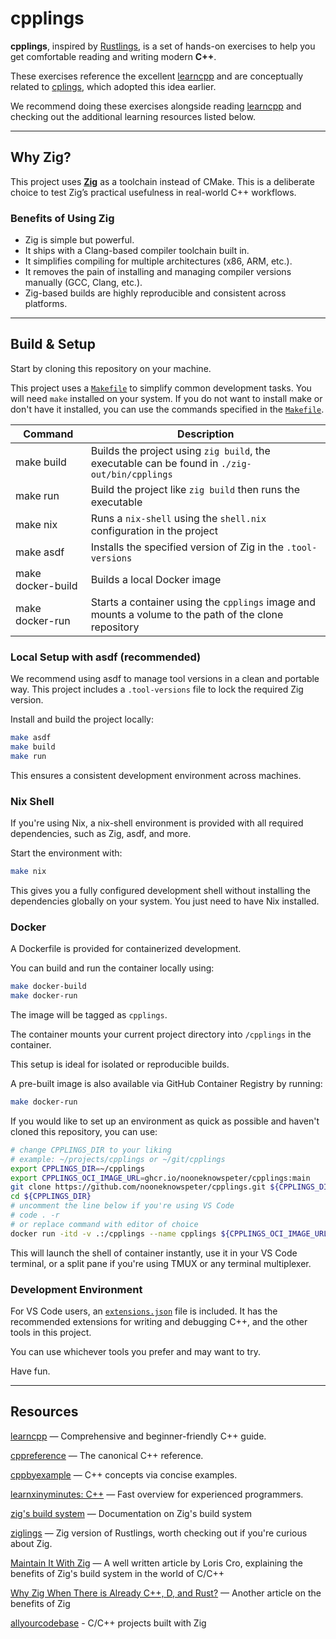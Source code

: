 # cpplings

**cpplings**, inspired by [Rustlings](https://github.com/rust-lang/rustlings),
is a set of hands-on exercises to help you get comfortable reading
and writing modern **C++**.

These exercises reference the excellent [learncpp](https://www.learncpp.com/)
and are conceptually related to [cplings](https://github.com/rdjondo/cplings),
which adopted this idea earlier.

We recommend doing these exercises alongside reading [learncpp](https://www.learncpp.com/)
and checking out the additional learning resources listed below.

---

## Why Zig?

This project uses **[Zig](https://ziglang.org/)** as a toolchain instead of CMake.
This is a deliberate choice to test Zig’s practical usefulness in real-world C++ workflows.

### Benefits of Using Zig

- Zig is simple but powerful.
- It ships with a Clang-based compiler toolchain built in.
- It simplifies compiling for multiple architectures (x86, ARM, etc.).
- It removes the pain of installing and managing compiler versions manually (GCC, Clang, etc.).
- Zig-based builds are highly reproducible and consistent across platforms.

---

## Build & Setup

Start by cloning this repository on your machine.

This project uses a [`Makefile`](./Makefile) to simplify common development tasks.
You will need `make` installed on your system.
If you do not want to install make or don't have it installed, you can use the commands specified
in the [`Makefile`](./Makefile).

| Command           | Description                                                                                           |
| ----------------- | ----------------------------------------------------------------------------------------------------- |
| make build        | Builds the project using `zig build`, the executable can be found in `./zig-out/bin/cpplings`         |
| make run          | Build the project like `zig build` then runs the executable                                           |
| make nix          | Runs a `nix-shell` using the `shell.nix` configuration in the project                                 |
| make asdf         | Installs the specified version of Zig in the `.tool-versions`                                         |
| make docker-build | Builds a local Docker image                                                                           |
| make docker-run   | Starts a container using the `cpplings` image and mounts a volume to the path of the clone repository |

### Local Setup with asdf (recommended)

We recommend using asdf to manage tool versions in a clean and portable way.
This project includes a `.tool-versions` file to lock the required Zig version.

Install and build the project locally:

```sh
make asdf
make build
make run
```

This ensures a consistent development environment across machines.

### Nix Shell

If you're using Nix, a nix-shell environment is provided with all required dependencies,
such as Zig, asdf, and more.

Start the environment with:

```sh
make nix
```

This gives you a fully configured development shell without installing the dependencies globally on your system.
You just need to have Nix installed.

### Docker

A Dockerfile is provided for containerized development.

You can build and run the container locally using:

```sh
make docker-build
make docker-run
```

The image will be tagged as `cpplings`.

The container mounts your current project directory into `/cpplings` in the container.

This setup is ideal for isolated or reproducible builds.

A pre-built image is also available via GitHub Container Registry by running:

```sh
make docker-run
```

If you would like to set up an environment as quick as possible and haven't cloned this repository, you can use:

```sh
# change CPPLINGS_DIR to your liking
# example: ~/projects/cpplings or ~/git/cpplings
export CPPLINGS_DIR=~/cpplings
export CPPLINGS_OCI_IMAGE_URL=ghcr.io/nooneknowspeter/cpplings:main
git clone https://github.com/nooneknowspeter/cpplings.git ${CPPLINGS_DIR}
cd ${CPPLINGS_DIR}
# uncomment the line below if you're using VS Code
# code . -r
# or replace command with editor of choice
docker run -itd -v .:/cpplings --name cpplings ${CPPLINGS_OCI_IMAGE_URL}
```

This will launch the shell of container instantly, use it in your VS Code terminal, or a split pane if you're using TMUX
or any terminal multiplexer.


### Development Environment

For VS Code users, an [`extensions.json`](./.vscode/extensions.json) file is included.
It has the recommended extensions for writing and debugging C++, and the other tools in this project.

You can use whichever tools you prefer and may want to try.

Have fun.

---

## Resources

[learncpp](https://www.learncpp.com/) — Comprehensive and beginner-friendly C++ guide.

[cppreference](https://en.cppreference.com/w/) — The canonical C++ reference.

[cppbyexample](https://cppbyexample.com/) — C++ concepts via concise examples.

[learnxinyminutes: C++](https://learnxinyminutes.com/docs/c++) — Fast overview for experienced programmers.

[zig's build system](https://ziglang.org/learn/build-system/) — Documentation on Zig's build system

[ziglings](https://codeberg.org/ziglings/exercises/) — Zig version of Rustlings, worth checking out if you're curious about Zig.

[Maintain It With Zig](https://kristoff.it/blog/maintain-it-with-zig/) — A well written article by Loris Cro,
explaining the benefits of Zig's build system in the world of C/C++

[Why Zig When There is Already C++, D, and Rust?](https://ziglang.org/learn/why_zig_rust_d_cpp/) — Another article on the benefits of Zig

[allyourcodebase](https://github.com/allyourcodebase) - C/C++ projects built with Zig
